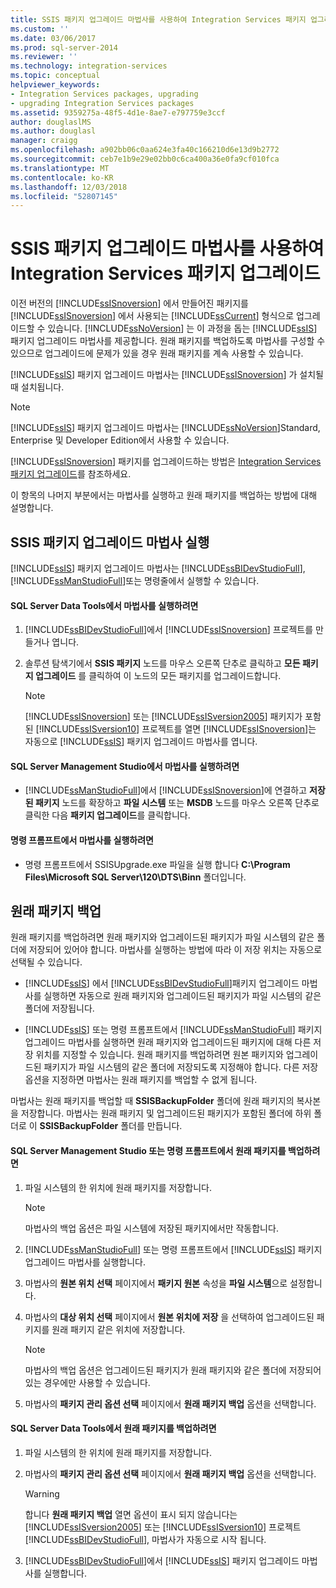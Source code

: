 ```yaml
---
title: SSIS 패키지 업그레이드 마법사를 사용하여 Integration Services 패키지 업그레이드 | Microsoft Docs
ms.custom: ''
ms.date: 03/06/2017
ms.prod: sql-server-2014
ms.reviewer: ''
ms.technology: integration-services
ms.topic: conceptual
helpviewer_keywords:
- Integration Services packages, upgrading
- upgrading Integration Services packages
ms.assetid: 9359275a-48f5-4d1e-8ae7-e797759e3ccf
author: douglaslMS
ms.author: douglasl
manager: craigg
ms.openlocfilehash: a902bb06c0aa624e3fa40c166210d6e13d9b2772
ms.sourcegitcommit: ceb7e1b9e29e02bb0c6ca400a36e0fa9cf010fca
ms.translationtype: MT
ms.contentlocale: ko-KR
ms.lasthandoff: 12/03/2018
ms.locfileid: "52807145"
---
```

# <a name="upgrade-integration-services-packages-using-the-ssis-package-upgrade-wizard"></a>SSIS 패키지 업그레이드 마법사를 사용하여 Integration Services 패키지 업그레이드
  이전 버전의 [!INCLUDE[ssISnoversion](../../includes/ssisnoversion-md.md)] 에서 만들어진 패키지를 [!INCLUDE[ssISnoversion](../../includes/ssisnoversion-md.md)] 에서 사용되는 [!INCLUDE[ssCurrent](../../includes/sscurrent-md.md)] 형식으로 업그레이드할 수 있습니다. [!INCLUDE[ssNoVersion](../../includes/ssnoversion-md.md)] 는 이 과정을 돕는 [!INCLUDE[ssIS](../../includes/ssis-md.md)] 패키지 업그레이드 마법사를 제공합니다. 원래 패키지를 백업하도록 마법사를 구성할 수 있으므로 업그레이드에 문제가 있을 경우 원래 패키지를 계속 사용할 수 있습니다.  
  
 [!INCLUDE[ssIS](../../includes/ssis-md.md)] 패키지 업그레이드 마법사는 [!INCLUDE[ssISnoversion](../../includes/ssisnoversion-md.md)] 가 설치될 때 설치됩니다.  
  
> [!NOTE]  
>  [!INCLUDE[ssIS](../../includes/ssis-md.md)] 패키지 업그레이드 마법사는 [!INCLUDE[ssNoVersion](../../includes/ssnoversion-md.md)]Standard, Enterprise 및 Developer Edition에서 사용할 수 있습니다.  
  
 [!INCLUDE[ssISnoversion](../../includes/ssisnoversion-md.md)] 패키지를 업그레이드하는 방법은 [Integration Services 패키지 업그레이드](upgrade-integration-services-packages.md)를 참조하세요.  
  
 이 항목의 나머지 부분에서는 마법사를 실행하고 원래 패키지를 백업하는 방법에 대해 설명합니다.  
  
## <a name="running-the-ssis-package-upgrade-wizard"></a>SSIS 패키지 업그레이드 마법사 실행  
 [!INCLUDE[ssIS](../../includes/ssis-md.md)] 패키지 업그레이드 마법사는 [!INCLUDE[ssBIDevStudioFull](../../includes/ssbidevstudiofull-md.md)], [!INCLUDE[ssManStudioFull](../../includes/ssmanstudiofull-md.md)]또는 명령줄에서 실행할 수 있습니다.  
  
#### <a name="to-run-the-wizard-from-sql-server-data-tools"></a>SQL Server Data Tools에서 마법사를 실행하려면  
  
1.  [!INCLUDE[ssBIDevStudioFull](../../includes/ssbidevstudiofull-md.md)]에서 [!INCLUDE[ssISnoversion](../../includes/ssisnoversion-md.md)] 프로젝트를 만들거나 엽니다.  
  
2.  솔루션 탐색기에서 **SSIS 패키지** 노드를 마우스 오른쪽 단추로 클릭하고 **모든 패키지 업그레이드** 를 클릭하여 이 노드의 모든 패키지를 업그레이드합니다.  
  
    > [!NOTE]  
    >  [!INCLUDE[ssISnoversion](../../includes/ssisnoversion-md.md)] 또는 [!INCLUDE[ssISversion2005](../../includes/ssisversion2005-md.md)] 패키지가 포함된 [!INCLUDE[ssISversion10](../../includes/ssisversion10-md.md)] 프로젝트를 열면 [!INCLUDE[ssISnoversion](../../includes/ssisnoversion-md.md)]는 자동으로 [!INCLUDE[ssIS](../../includes/ssis-md.md)] 패키지 업그레이드 마법사를 엽니다.  
  
#### <a name="to-run-the-wizard-from-sql-server-management-studio"></a>SQL Server Management Studio에서 마법사를 실행하려면  
  
-   [!INCLUDE[ssManStudioFull](../../includes/ssmanstudiofull-md.md)]에서 [!INCLUDE[ssISnoversion](../../includes/ssisnoversion-md.md)]에 연결하고 **저장된 패키지** 노드를 확장하고 **파일 시스템** 또는 **MSDB** 노드를 마우스 오른쪽 단추로 클릭한 다음 **패키지 업그레이드**를 클릭합니다.  
  
#### <a name="to-run-the-wizard-at-the-command-prompt"></a>명령 프롬프트에서 마법사를 실행하려면  
  
-   명령 프롬프트에서 SSISUpgrade.exe 파일을 실행 합니다 **C:\Program Files\Microsoft SQL Server\120\DTS\Binn** 폴더입니다.  
  
## <a name="backing-up-the-original-packages"></a>원래 패키지 백업  
 원래 패키지를 백업하려면 원래 패키지와 업그레이드된 패키지가 파일 시스템의 같은 폴더에 저장되어 있어야 합니다. 마법사를 실행하는 방법에 따라 이 저장 위치는 자동으로 선택될 수 있습니다.  
  
-   [!INCLUDE[ssIS](../../includes/ssis-md.md)] 에서 [!INCLUDE[ssBIDevStudioFull](../../includes/ssbidevstudiofull-md.md)]패키지 업그레이드 마법사를 실행하면 자동으로 원래 패키지와 업그레이드된 패키지가 파일 시스템의 같은 폴더에 저장됩니다.  
  
-   [!INCLUDE[ssIS](../../includes/ssis-md.md)] 또는 명령 프롬프트에서 [!INCLUDE[ssManStudioFull](../../includes/ssmanstudiofull-md.md)] 패키지 업그레이드 마법사를 실행하면 원래 패키지와 업그레이드된 패키지에 대해 다른 저장 위치를 지정할 수 있습니다. 원래 패키지를 백업하려면 원본 패키지와 업그레이드된 패키지가 파일 시스템의 같은 폴더에 저장되도록 지정해야 합니다. 다른 저장 옵션을 지정하면 마법사는 원래 패키지를 백업할 수 없게 됩니다.  
  
 마법사는 원래 패키지를 백업할 때 **SSISBackupFolder** 폴더에 원래 패키지의 복사본을 저장합니다. 마법사는 원래 패키지 및 업그레이드된 패키지가 포함된 폴더에 하위 폴더로 이 **SSISBackupFolder** 폴더를 만듭니다.  
  
#### <a name="to-back-up-the-original-packages-in-sql-server-management-studio-or-at-the-command-prompt"></a>SQL Server Management Studio 또는 명령 프롬프트에서 원래 패키지를 백업하려면  
  
1.  파일 시스템의 한 위치에 원래 패키지를 저장합니다.  
  
    > [!NOTE]  
    >  마법사의 백업 옵션은 파일 시스템에 저장된 패키지에서만 작동합니다.  
  
2.  [!INCLUDE[ssManStudioFull](../../includes/ssmanstudiofull-md.md)] 또는 명령 프롬프트에서 [!INCLUDE[ssIS](../../includes/ssis-md.md)] 패키지 업그레이드 마법사를 실행합니다.  
  
3.  마법사의 **원본 위치 선택** 페이지에서 **패키지 원본** 속성을 **파일 시스템**으로 설정합니다.  
  
4.  마법사의 **대상 위치 선택** 페이지에서 **원본 위치에 저장** 을 선택하여 업그레이드된 패키지를 원래 패키지 같은 위치에 저장합니다.  
  
    > [!NOTE]  
    >  마법사의 백업 옵션은 업그레이드된 패키지가 원래 패키지와 같은 폴더에 저장되어 있는 경우에만 사용할 수 있습니다.  
  
5.  마법사의 **패키지 관리 옵션 선택** 페이지에서 **원래 패키지 백업** 옵션을 선택합니다.  
  
#### <a name="to-back-up-the-original-packages-in-sql-server-data-tools"></a>SQL Server Data Tools에서 원래 패키지를 백업하려면  
  
1.  파일 시스템의 한 위치에 원래 패키지를 저장합니다.  
  
2.  마법사의 **패키지 관리 옵션 선택** 페이지에서 **원래 패키지 백업** 옵션을 선택합니다.  
  
    > [!WARNING]  
    >  합니다 **원래 패키지 백업** 열면 옵션이 표시 되지 않습니다는 [!INCLUDE[ssISversion2005](../../includes/ssisversion2005-md.md)] 또는 [!INCLUDE[ssISversion10](../../includes/ssisversion10-md.md)] 프로젝트 [!INCLUDE[ssBIDevStudioFull](../../includes/ssbidevstudiofull-md.md)], 마법사가 자동으로 시작 됩니다.  
  
3.  [!INCLUDE[ssBIDevStudioFull](../../includes/ssbidevstudiofull-md.md)]에서 [!INCLUDE[ssIS](../../includes/ssis-md.md)] 패키지 업그레이드 마법사를 실행합니다.  
  
  

